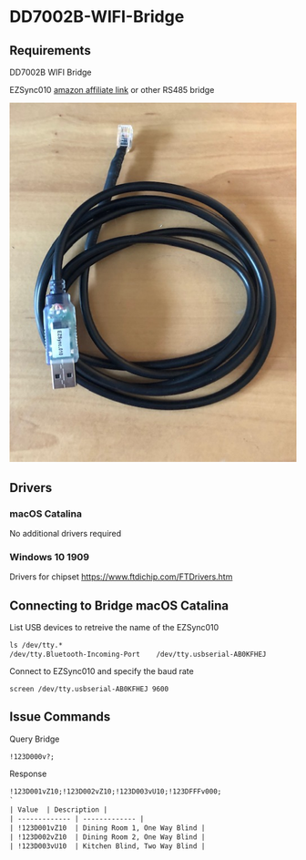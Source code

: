 # DD7002B-WIFI-Bridge
## Requirements
DD7002B WIFI Bridge

EZSync010 [amazon affiliate link](https://www.amazon.com/gp/product/B010KJSCR8/ref=as_li_tl?ie=UTF8&camp=1789&creative=9325&creativeASIN=B010KJSCR8&linkCode=as2&tag=fearandloa051-20&linkId=ba84822693d1dd483c71e3913e287d01)
or other RS485 bridge


![EZSync010](https://github.com/fearandloathinginithell/DD7002B-WIFI-Bridge/blob/master/EZSync010.jpg)

## Drivers
### macOS Catalina
No additional drivers required
### Windows 10 1909
Drivers for chipset https://www.ftdichip.com/FTDrivers.htm

## Connecting to Bridge macOS Catalina
List USB devices to retreive the name of the EZSync010

```Shell
ls /dev/tty.*
/dev/tty.Bluetooth-Incoming-Port	/dev/tty.usbserial-AB0KFHEJ
```
Connect to EZSync010 and specify the baud rate
```Shell
screen /dev/tty.usbserial-AB0KFHEJ 9600
```
## Issue Commands
Query Bridge
```Shell
!123D000v?;
```
Response
```Shell
!123D001vZ10;!123D002vZ10;!123D003vU10;!123DFFFv000;
`
| Value  | Description |
| ------------- | ------------- |
| !123D001vZ10  | Dining Room 1, One Way Blind |
| !123D002vZ10  | Dining Room 2, One Way Blind |
| !123D003vU10  | Kitchen Blind, Two Way Blind |
